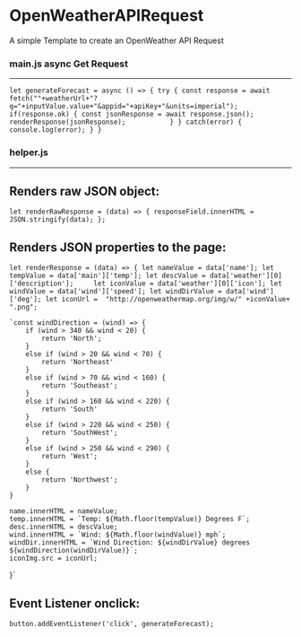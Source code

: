 # OpenWeatherAPIRequest
A simple Template to create an OpenWeather API Request

### main.js async Get Request
-------------------------

`let generateForecast = async () => {
    try {
        const response = await fetch(""+weatherUrl+"?q="+inputValue.value+"&appid="+apiKey+"&units=imperial");
        if(response.ok) {
            const jsonResponse = await response.json();
            renderResponse(jsonResponse);          
        }
    }
    catch(error) {
        console.log(error);
    }
}`

### helper.js
-----------
**Renders raw JSON object:**
--------------------------

`let renderRawResponse = (data) => {
    responseField.innerHTML = JSON.stringify(data);
};`

**Renders JSON properties to the page:**
-----------------------------------------

`let renderResponse = (data) => {
    let nameValue = data['name'];
    let tempValue = data['main']['temp'];
    let descValue = data['weather'][0]['description'];    
    let iconValue = data['weather'][0]['icon'];
    let windValue = data['wind']['speed'];
    let windDirValue = data['wind']['deg'];
    let iconUrl =  "http://openweathermap.org/img/w/" +iconValue+ ".png";`

    `const windDirection = (wind) => {
        if (wind > 340 && wind < 20) {
            return 'North';
        }
        else if (wind > 20 && wind < 70) {
            return 'Northeast'
        }
        else if (wind > 70 && wind < 160) {
            return 'Southeast';
        }
        else if (wind > 160 && wind < 220) {
            return 'South'
        }
        else if (wind > 220 && wind < 250) {
            return 'SouthWest';
        }
        else if (wind > 250 && wind < 290) {
            return 'West';
        }
        else {
            return 'Northwest';
        }
    }

    name.innerHTML = nameValue;
    temp.innerHTML = `Temp: ${Math.floor(tempValue)} Degrees F`;
    desc.innerHTML = descValue;
    wind.innerHTML = `Wind: ${Math.floor(windValue)} mph`;
    windDir.innerHTML = `Wind Direction: ${windDirValue} degrees ${windDirection(windDirValue)}`;
    iconImg.src = iconUrl;    
}`

## Event Listener onclick:

`button.addEventListener('click', generateForecast);`


